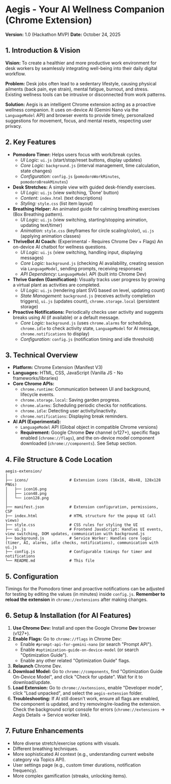 # Aegis - Your AI Wellness Companion (Chrome Extension)

**Version:** 1.0 (Hackathon MVP)
**Date:** October 24, 2025

## 1\. Introduction & Vision

**Vision:** To create a healthier and more productive work environment for desk workers by seamlessly integrating well-being into their daily digital workflow.

**Problem:** Desk jobs often lead to a sedentary lifestyle, causing physical ailments (back pain, eye strain), mental fatigue, burnout, and stress. Existing wellness tools can be intrusive or disconnected from work patterns.

**Solution:** Aegis is an intelligent Chrome extension acting as a proactive wellness companion. It uses on-device AI (Gemini Nano via the `LanguageModel` API) and browser events to provide timely, personalized suggestions for movement, focus, and mental resets, respecting user privacy.

## 2\. Key Features

  * **Pomodoro Timer:** Helps users focus with work/break cycles.
      * *UI Logic:* `ui.js` (start/stop/reset buttons, display updates)
      * *Core Logic:* `background.js` (interval management, time calculation, state changes)
      * *Configuration:* `config.js` (`pomodoroWorkMinutes`, `pomodoroBreakMinutes`)
  * **Desk Stretches:** A simple view with guided desk-friendly exercises.
      * *UI Logic:* `ui.js` (view switching, 'Done' button)
      * *Content:* `index.html` (text descriptions)
      * *Styling:* `style.css` (list item layout)
  * **Breathing Helper:** An animated guide for calming breathing exercises (Box Breathing pattern).
      * *UI Logic:* `ui.js` (view switching, starting/stopping animation, updating text/timer)
      * *Animation:* `style.css` (keyframes for circle scaling/color), `ui.js` (applying animation classes)
  * **ThriveBot AI Coach:** (Experimental - Requires Chrome Dev + Flags) An on-device AI chatbot for wellness questions.
      * *UI Logic:* `ui.js` (view switching, handling input, displaying messages)
      * *Core Logic:* `background.js` (checking AI availability, creating session via `LanguageModel`, sending prompts, receiving responses)
      * *API Dependency:* `LanguageModel` API (built into Chrome Dev)
  * **Thrive Garden (Gamification):** Visually tracks user progress by growing a virtual plant as activities are completed.
      * *UI Logic:* `ui.js` (rendering plant SVG based on level, updating count)
      * *State Management:* `background.js` (receives activity completion triggers), `ui.js` (updates count), `chrome.storage.local` (persistent storage)
  * **Proactive Notifications:** Periodically checks user activity and suggests breaks using AI (if available) or a default message.
      * *Core Logic:* `background.js` (uses `chrome.alarms` for scheduling, `chrome.idle` to check activity state, `LanguageModel` for AI message, `chrome.notifications` to display)
      * *Configuration:* `config.js` (notification timing and idle threshold)

## 3\. Technical Overview

  * **Platform:** Chrome Extension (Manifest V3)
  * **Languages:** HTML, CSS, JavaScript (Vanilla JS - No frameworks/libraries)
  * **Core Chrome APIs:**
      * `chrome.runtime`: Communication between UI and background, lifecycle events.
      * `chrome.storage.local`: Saving garden progress.
      * `chrome.alarms`: Scheduling periodic checks for notifications.
      * `chrome.idle`: Detecting user activity/inactivity.
      * `chrome.notifications`: Displaying break reminders.
  * **AI API (Experimental):**
      * `LanguageModel` API (Global object in compatible Chrome versions)
      * **Requirement:** Google Chrome **Dev** channel (v127+), specific flags enabled (`chrome://flags`), and the on-device model component downloaded (`chrome://components`). See Setup section.

## 4\. File Structure & Code Location

```
aegis-extension/
│
├── icons/                  # Extension icons (16x16, 48x48, 128x128 PNGs)
│   ├── icon16.png
│   ├── icon48.png
│   └── icon128.png
│
├── manifest.json           # Extension configuration, permissions, CSP
├── index.html              # HTML structure for the popup UI (all views)
├── style.css               # CSS rules for styling the UI
├── ui.js                   # Frontend JavaScript: Handles UI events, view switching, DOM updates, communication with background.js
├── background.js           # Service Worker: Handles core logic (timer, AI, alarms, idle checks, notifications), communication with ui.js
├── config.js               # Configurable timings for timer and notifications
└── README.md               # This file
```

## 5\. Configuration

Timings for the Pomodoro timer and proactive notifications can be adjusted for testing by editing the values (in minutes) inside `config.js`. **Remember to reload the extension** in `chrome://extensions` after making changes.

## 6\. Setup & Installation (for AI Features)

1.  **Use Chrome Dev:** Install and open the Google Chrome **Dev** browser (v127+).
2.  **Enable Flags:** Go to `chrome://flags` in Chrome Dev:
      * Enable `#prompt-api-for-gemini-nano` (or search "Prompt API").
      * Enable `#optimization-guide-on-device-model` (or search "Optimization Guide").
      * Enable any other related "Optimization Guide" flags.
3.  **Relaunch** Chrome Dev.
4.  **Download Model:** Go to `chrome://components`, find "Optimization Guide On-Device Model", and click "Check for update". Wait for it to download/update.
5.  **Load Extension:** Go to `chrome://extensions`, enable "Developer mode", click "Load unpacked", and select the `aegis-extension` folder.
6.  **Troubleshooting:** If AI still doesn't work, ensure all flags are enabled, the component is updated, and try removing/re-loading the extension. Check the background script console for errors (`chrome://extensions` -\> Aegis Details -\> Service worker link).

## 7\. Future Enhancements

  * More diverse stretch/exercise options with visuals.
  * Different breathing techniques.
  * More sophisticated AI context (e.g., understanding current website category via Topics API).
  * User settings page (e.g., custom timer durations, notification frequency).
  * More complex gamification (streaks, unlocking items).